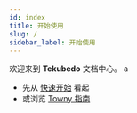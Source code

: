 ```yaml
---
id: index
title: 开始使用
slug: /         
sidebar_label: 开始使用
---
```



欢迎来到 **Tekubedo** 文档中心。
a
- 先从 [快速开始](/docs/) 看起
- 或浏览 [Towny 指南](/docs/towny/TownyWIKI-main)

